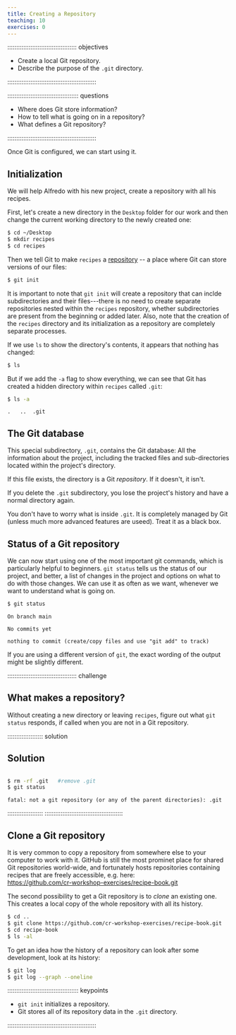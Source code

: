 ```yaml
---
title: Creating a Repository
teaching: 10
exercises: 0
---
```


::::::::::::::::::::::::::::::::::::::: objectives

- Create a local Git repository.
- Describe the purpose of the `.git` directory.

::::::::::::::::::::::::::::::::::::::::::::::::::

:::::::::::::::::::::::::::::::::::::::: questions

- Where does Git store information?
- How to tell what is going on in a repository?
- What defines a Git repository?

::::::::::::::::::::::::::::::::::::::::::::::::::

Once Git is configured, we can start using it.

## Initialization

We will help Alfredo with his new project, create a repository with all his recipes.

First, let's create a new directory in the `Desktop` folder for our work and then change the current working directory to the newly created one:

```bash
$ cd ~/Desktop
$ mkdir recipes
$ cd recipes
```

Then we tell Git to make `recipes` a [repository](../learners/reference.md#repository) -- a place where Git can store versions of our files:

```bash
$ git init
```

It is important to note that `git init` will create a repository that
can inclde subdirectories and their files---there is no need to create
separate repositories nested within the `recipes` repository, whether
subdirectories are present from the beginning or added later. Also, note
that the creation of the `recipes` directory and its initialization as a
repository are completely separate processes.

If we use `ls` to show the directory's contents,
it appears that nothing has changed:

```bash
$ ls
```

But if we add the `-a` flag to show everything,
we can see that Git has created a hidden directory within `recipes` called `.git`:

```bash
$ ls -a
```

```output
.	..	.git
```
## The Git database

This special subdirectory, `.git`, contains the Git database: All the information about the project, including the tracked files and sub-directories located within the project's directory.

If this file exists, the directory is a Git *repository*. If it doesn't, it isn't.

If you delete the `.git` subdirectory, you lose the project's history and have a
normal directory again.

You don't have to worry what is inside `.git`. It is completely managed by Git (unless much more advanced features are useed). Treat it as a black box.

## Status of a Git repository

We can now start using one of the most important git commands, which is particularly helpful to beginners. `git status` tells us the status of our project, and better, a list of changes in the project and options on what to do with those changes. We can use it as often as we want, whenever we want to understand what is going on.

```bash
$ git status
```

```output
On branch main

No commits yet

nothing to commit (create/copy files and use "git add" to track)
```

If you are using a different version of `git`, the exact
wording of the output might be slightly different.

:::::::::::::::::::::::::::::::::::::::  challenge

## What makes a repository?

Without creating a new directory or leaving `recipes`, figure out what `git status` responds, if called when you are not in a Git repository.

:::::::::::::::::::: solution
## Solution

~~~bash

$ rm -rf .git   #remove .git
$ git status
~~~
~~~output
fatal: not a git repository (or any of the parent directories): .git
~~~

::::::::::::::::::::
::::::::::::::::::::::::::::::::::::::::::::

## Clone a Git repository

It is very common to copy a repository from somewhere else to your computer to work with it. GitHub is still the most prominet place for shared Git repositories world-wide, and fortunately hosts repositories containing recipes that are freely accessible, e.g. here:  
https://github.com/cr-workshop-exercises/recipe-book.git

The second possibility to get a Git repository is to *clone* an existing one. This creates a local copy of the whole repository with all its history.

~~~bash
$ cd ..
$ git clone https://github.com/cr-workshop-exercises/recipe-book.git
$ cd recipe-book
$ ls -al
~~~

To get an idea how the history of a repository can look after some development, look at its history:

~~~bash
$ git log
$ git log --graph --oneline
~~~

:::::::::::::::::::::::::::::::::::::::: keypoints

- `git init` initializes a repository.
- Git stores all of its repository data in the `.git` directory.

::::::::::::::::::::::::::::::::::::::::::::::::::
